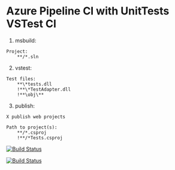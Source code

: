 # Azure Pipeline CI with UnitTests VSTest CI

1. msbuild: 
```
Project:
    **/*.sln
```
2. vstest:
```
Test files:
    **\*tests.dll
    !**\*TestAdapter.dll
    !**\obj\**
```
3. publish: 
```
X publish web projects

Path to project(s):
    **/*.csproj
    !**/*Tests.csproj
```

[![Build Status](https://microshaoft.visualstudio.com/AzurePipelines/_apis/build/status/AzurePipelineCIwithUnitTestsVSTest-Classic-CI-Github?branchName=master)](https://microshaoft.visualstudio.com/AzurePipelines/_build/latest?definitionId=34&branchName=master)

[![Build Status](https://microshaoft.visualstudio.com/AzurePipelines/_apis/build/status/AzurePipelineCIwithUnitTestsVSTest-yml-CI-Github?branchName=master)](https://microshaoft.visualstudio.com/AzurePipelines/_build/latest?definitionId=30&branchName=master)